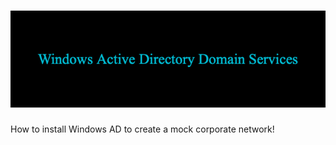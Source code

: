 # ![](images/Windows_Active_Directory_Domain_Services.png)
How to install Windows AD to create a mock corporate network!
